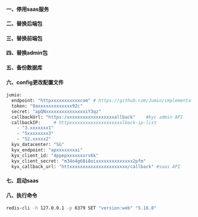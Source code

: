 #### 一、停用saas服务
#### 二、替换后端包
#### 三、替换前端包
#### 四、替换admin包
#### 五、备份数据库
#### 六、config更改配置文件
```bash
jumio:
  endpoint: "httpxxxxxxxxxxxcom" # https://github.com/Jumio/implementation-guides/blob/master/netverify/netverify-web-v4.md#initiating-a-id-verification-transaction
  token: "9axxxxxxxxxxxxx92c"
  secret: "apQNxxxxxxxxxxxxxxxiY3qz"
  callbackUrl: "https:/xxxxxxxxxxxxxxxxxxallback"    #kyc admin API
  callbackIP:     # httpxxxxxxxxxxxxxxxxxxxxlback-ip-list
    - "3.xxxxxxx1"
    - "5xxxxxxxx3"
    - "52.xxxxx2"
  kyx_datacenter: "SG"
  kyx_endpoint: "apxxxxxxxai"
  kyx_client_id: "4ppepxxxxxxxrs6k"
  kyx_client_secret: "m34o4g68i8oixxxxxxxxxxxxxx2pfm"
  kyx_callback_url: "httxxxxxxxxxxxxxxxxxxxxxx/callback" #saas API
 ```

#### 七、启动saas
#### 八、执行命令
 ```bash
 redis-cli -h 127.0.0.1 -p 6379 SET "version:web" "5.16.0"
 ```

